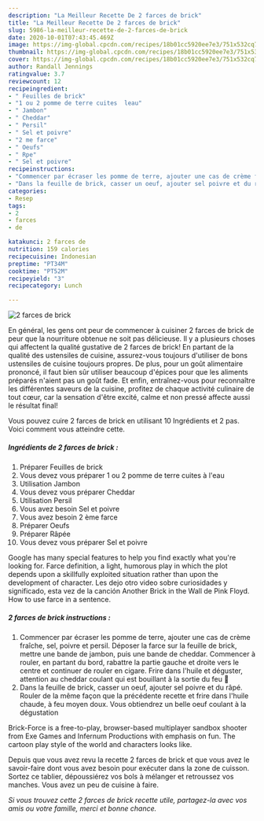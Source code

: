 ```yaml
---
description: "La Meilleur Recette De 2 farces de brick"
title: "La Meilleur Recette De 2 farces de brick"
slug: 5986-la-meilleur-recette-de-2-farces-de-brick
date: 2020-10-01T07:43:45.469Z
image: https://img-global.cpcdn.com/recipes/18b01cc5920ee7e3/751x532cq70/2-farces-de-brick-photo-principale-de-la-recette.jpg
thumbnail: https://img-global.cpcdn.com/recipes/18b01cc5920ee7e3/751x532cq70/2-farces-de-brick-photo-principale-de-la-recette.jpg
cover: https://img-global.cpcdn.com/recipes/18b01cc5920ee7e3/751x532cq70/2-farces-de-brick-photo-principale-de-la-recette.jpg
author: Randall Jennings
ratingvalue: 3.7
reviewcount: 12
recipeingredient:
- " Feuilles de brick"
- "1 ou 2 pomme de terre cuites  leau"
- " Jambon"
- " Cheddar"
- " Persil"
- " Sel et poivre"
- "2 me farce"
- " Oeufs"
- " Rpe"
- " Sel et poivre"
recipeinstructions:
- "Commencer par écraser les pomme de terre, ajouter une cas de crème fraîche, sel, poivre et persil. Déposer la farce sur la feuille de brick, mettre une bande de jambon, puis une bande de cheddar. Commencer à rouler, en partant du bord, rabattre la partie gauche et droite vers le centre et continuer de rouler en cigare. Frire dans l&#39;huile et déguster, attention au cheddar coulant qui est bouillant à la sortie du feu 🥰"
- "Dans la feuille de brick, casser un oeuf, ajouter sel poivre et du râpé. Rouler de la même façon que la précédente recette et frire dans l&#39;huile chaude, à feu moyen doux. Vous obtiendrez un belle oeuf coulant à la dégustation"
categories:
- Resep
tags:
- 2
- farces
- de

katakunci: 2 farces de 
nutrition: 159 calories
recipecuisine: Indonesian
preptime: "PT34M"
cooktime: "PT52M"
recipeyield: "3"
recipecategory: Lunch

---
```



![2 farces de brick](https://img-global.cpcdn.com/recipes/18b01cc5920ee7e3/751x532cq70/2-farces-de-brick-photo-principale-de-la-recette.jpg)

En général, les gens ont peur de commencer à cuisiner 2 farces de brick de peur que la nourriture obtenue ne soit pas délicieuse. Il y a plusieurs choses qui affectent la qualité gustative de 2 farces de brick! En partant de la qualité des ustensiles de cuisine, assurez-vous toujours d'utiliser de bons ustensiles de cuisine toujours propres. De plus, pour un goût alimentaire prononcé, il faut bien sûr utiliser beaucoup d'épices pour que les aliments préparés n'aient pas un goût fade. Et enfin, entraînez-vous pour reconnaître les différentes saveurs de la cuisine, profitez de chaque activité culinaire de tout cœur, car la sensation d'être excité, calme et non pressé affecte aussi le résultat final!

<!--inarticleads1-->

Vous pouvez cuire 2 farces de brick en utilisant 10 Ingrédients et 2 pas. Voici comment vous atteindre cette.

##### Ingrédients de 2 farces de brick :

1. Préparer  Feuilles de brick
1. Vous devez vous préparer 1 ou 2 pomme de terre cuites à l&#39;eau
1. Utilisation  Jambon
1. Vous devez vous préparer  Cheddar
1. Utilisation  Persil
1. Vous avez besoin  Sel et poivre
1. Vous avez besoin 2 ème farce
1. Préparer  Oeufs
1. Préparer  Râpée
1. Vous devez vous préparer  Sel et poivre


Google has many special features to help you find exactly what you&#39;re looking for. Farce definition, a light, humorous play in which the plot depends upon a skillfully exploited situation rather than upon the development of character. Les dejo otro video sobre curiosidades y significado, esta vez de la canción Another Brick in the Wall de Pink Floyd. How to use farce in a sentence. 

<!--inarticleads2-->

##### 2 farces de brick instructions :

1. Commencer par écraser les pomme de terre, ajouter une cas de crème fraîche, sel, poivre et persil. Déposer la farce sur la feuille de brick, mettre une bande de jambon, puis une bande de cheddar. Commencer à rouler, en partant du bord, rabattre la partie gauche et droite vers le centre et continuer de rouler en cigare. Frire dans l&#39;huile et déguster, attention au cheddar coulant qui est bouillant à la sortie du feu 🥰
1. Dans la feuille de brick, casser un oeuf, ajouter sel poivre et du râpé. Rouler de la même façon que la précédente recette et frire dans l&#39;huile chaude, à feu moyen doux. Vous obtiendrez un belle oeuf coulant à la dégustation


Brick-Force is a free-to-play, browser-based multiplayer sandbox shooter from Exe Games and Infernum Productions with emphasis on fun. The cartoon play style of the world and characters looks like. 

<!--inarticleads1-->

<p>
Depuis que vous avez revu la recette 2 farces de brick et que vous avez le savoir-faire dont vous avez besoin pour exécuter dans la zone de cuisson. Sortez ce tablier, dépoussiérez vos bols à mélanger et retroussez vos manches. Vous avez un peu de cuisine à faire.
</p>

<p>
<i>Si vous trouvez cette 2 farces de brick recette utile, partagez-la avec vos amis ou votre famille, merci et bonne chance.</i>
</p>

